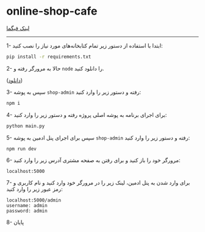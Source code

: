 # online-shop-cafe

[لینک فیگما](https://www.figma.com/file/1O8LxDuIUMaNoDm4O67i3x/Untitled?type=design&node-id=0%3A1&mode=design&t=rM0VuZUXq6F7XqGb-1)

---

1- ابتدا با استفاده از دستور زیر تمام کتابخانه‌های مورد نیاز را نصب کنید:

```bash
pip install -r requirements.txt
```

2- حالا به مرورگر رفته و `node` را دانلود کنید.

([دانلود](https://nodejs.org/en/download))

3- سپس به پوشه `shop-admin` رفته و دستور زیر را وارد کنید:

```bash
npm i
```

4- برای اجرای برنامه به پوشه اصلی پروژه رفته و دستور زیر را وارد کنید:

```bash
python main.py
```

5- سپس برای اجرای پنل ادمین به پوشه `shop-admin` رفته و دستور زیر را وارد کنید:

```bash
npm run dev
```

6- مرورگر خود را باز کنید و برای رفتن به صفحه مشتری آدرس زیر را وارد کنید:

```
localhost:5000
```

7- برای وارد شدن به پنل ادمین، لینک زیر را در مرورگر خود وارد کنید و نام کاربری و رمز عبور زیر را وارد کنید:

```
localhost:5000/admin
username: admin
password: admin
```

8- پایان
